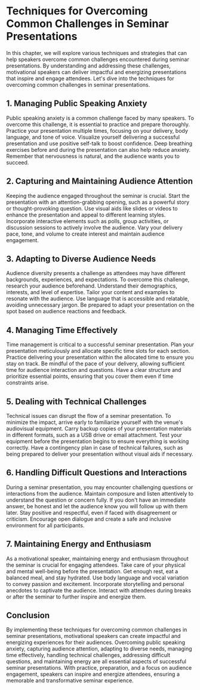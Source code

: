 # Techniques for Overcoming Common Challenges in Seminar Presentations

In this chapter, we will explore various techniques and strategies that can help speakers overcome common challenges encountered during seminar presentations. By understanding and addressing these challenges, motivational speakers can deliver impactful and energizing presentations that inspire and engage attendees. Let's dive into the techniques for overcoming common challenges in seminar presentations.

## 1\. Managing Public Speaking Anxiety

Public speaking anxiety is a common challenge faced by many speakers. To overcome this challenge, it is essential to practice and prepare thoroughly. Practice your presentation multiple times, focusing on your delivery, body language, and tone of voice. Visualize yourself delivering a successful presentation and use positive self-talk to boost confidence. Deep breathing exercises before and during the presentation can also help reduce anxiety. Remember that nervousness is natural, and the audience wants you to succeed.

## 2\. Capturing and Maintaining Audience Attention

Keeping the audience engaged throughout the seminar is crucial. Start the presentation with an attention-grabbing opening, such as a powerful story or thought-provoking question. Use visual aids like slides or videos to enhance the presentation and appeal to different learning styles. Incorporate interactive elements such as polls, group activities, or discussion sessions to actively involve the audience. Vary your delivery pace, tone, and volume to create interest and maintain audience engagement.

## 3\. Adapting to Diverse Audience Needs

Audience diversity presents a challenge as attendees may have different backgrounds, experiences, and expectations. To overcome this challenge, research your audience beforehand. Understand their demographics, interests, and level of expertise. Tailor your content and examples to resonate with the audience. Use language that is accessible and relatable, avoiding unnecessary jargon. Be prepared to adapt your presentation on the spot based on audience reactions and feedback.

## 4\. Managing Time Effectively

Time management is critical to a successful seminar presentation. Plan your presentation meticulously and allocate specific time slots for each section. Practice delivering your presentation within the allocated time to ensure you stay on track. Be mindful of the pace of your delivery, allowing sufficient time for audience interaction and questions. Have a clear structure and prioritize essential points, ensuring that you cover them even if time constraints arise.

## 5\. Dealing with Technical Challenges

Technical issues can disrupt the flow of a seminar presentation. To minimize the impact, arrive early to familiarize yourself with the venue's audiovisual equipment. Carry backup copies of your presentation materials in different formats, such as a USB drive or email attachment. Test your equipment before the presentation begins to ensure everything is working correctly. Have a contingency plan in case of technical failures, such as being prepared to deliver your presentation without visual aids if necessary.

## 6\. Handling Difficult Questions and Interactions

During a seminar presentation, you may encounter challenging questions or interactions from the audience. Maintain composure and listen attentively to understand the question or concern fully. If you don't have an immediate answer, be honest and let the audience know you will follow up with them later. Stay positive and respectful, even if faced with disagreement or criticism. Encourage open dialogue and create a safe and inclusive environment for all participants.

## 7\. Maintaining Energy and Enthusiasm

As a motivational speaker, maintaining energy and enthusiasm throughout the seminar is crucial for engaging attendees. Take care of your physical and mental well-being before the presentation. Get enough rest, eat a balanced meal, and stay hydrated. Use body language and vocal variation to convey passion and excitement. Incorporate storytelling and personal anecdotes to captivate the audience. Interact with attendees during breaks or after the seminar to further inspire and energize them.

## Conclusion

By implementing these techniques for overcoming common challenges in seminar presentations, motivational speakers can create impactful and energizing experiences for their audiences. Overcoming public speaking anxiety, capturing audience attention, adapting to diverse needs, managing time effectively, handling technical challenges, addressing difficult questions, and maintaining energy are all essential aspects of successful seminar presentations. With practice, preparation, and a focus on audience engagement, speakers can inspire and energize attendees, ensuring a memorable and transformative seminar experience.
